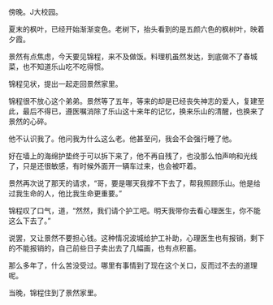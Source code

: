 傍晚。J大校园。

夏末的枫叶，已经开始渐渐变色。老树下，抬头看到的是五颜六色的枫树叶，映着夕霞。

景然有点焦虑，今天要见锦程，来不及做饭。料理机虽然发达，到底做不了春城菜，也不知道乐山吃不吃得惯。

锦程见状，提出一起走回景然家里。

锦程很不放心这个弟弟。景然等了五年，等来的却是已经丧失神志的爱人，复建至此，最后不得已，遵医嘱消除了乐山这十来年的记忆，换来乐山的清醒，也换来了景然的心碎。

他不认识我了。他问我为什么这么老。他甚至问，我会不会强行睡了他。

好在墙上的海绵护垫终于可以拆下来了，他不再自残了，也没那么怕声响和光线了，只是还很敏感，有时候外面开一辆车过来，也会被吓着。

景然再次说了那天的请求，“哥，要是哪天我撑不下去了，帮我照顾乐山。他是给过我生命的人，他比我生命更重要。”

锦程叹了口气，道，“然然，我们请个护工吧。明天我带你去看心理医生，你不能这么下去了。”

说罢，又让景然不要担心钱。这种情况波城给护工补助，心理医生也有报销，剩下的不能报销的，自己前些日子卖出去了几幅画，也有点积蓄。

那么多年了，什么苦没受过。哪里有事情到了现在这个关口，反而过不去的道理呢。

当晚，锦程住到了景然家里。